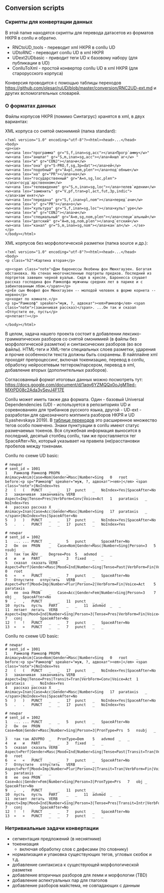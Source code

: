 ## Conversion scripts

### Скрипты для конвертации данных  

В этой папке находятся скрипты для перевода датасетов из форматов НКРЯ в conllu и обратно.  

* RNCtoUD_tools - переводит xml НКРЯ в conllu UD  
* UDtoRNC - переводит conllu UD в xml НКРЯ  
* UDext2UDbasic - приводит теги UD к базовому набору (для публикации в UD)  
* ConlluToXml - простой конвертор conllu UD в xml НКРЯ (для старорусского корпуса)  

Конверсия проводится с помощью таблицы переходов https://github.com/olesar/ruUD/blob/master/conversion/RNC2UD-ext.md и других вспомогательных словарей.  

### О форматах данных  

Файлы корпусов НКРЯ (помимо Синтагрус) хранятся в xml, в двух вариантах:  

XML корпуса со снятой омонимией (папка standard):
```
<?xml version="1.0" encoding="utf-8"?><html><head>...</head>
<body>
<p><se>
<w><ana lex="программа" gr="S,f,inan=sg,acc"></ana>Прогр`амму</w>"
<w><ana lex="аншлаг" gr="S,m,inan=sg,acc"></ana>Аншл`аг</w> "
<w><ana lex="и" gr="CONJ"></ana>и</w>
<w><ana lex="она" gr="S-PRO,f,sg,3p=dat"></ana>ей</w>
<w><ana lex="подобный" gr="A=pl,nom,plen"></ana>под`обные</w>
<w><ana lex="на" gr="PR"></ana>на</w>
<w><ana lex="государственный" gr="A=n,sg,loc,plen"></ana>госуд`арственном</w>
<w><ana lex="телевидение" gr="S,n,inan=sg,loc"></ana>телев`идении</w>
<w><ana lex="заменить" gr="V,pf,tran=pl,act,fut,3p,indic"></ana>зам`енят</w>
<w><ana lex="передача" gr="S,f,inan=pl,nom"></ana>перед`ачи</w>
<w><ana lex="о" gr="PR"></ana>о</w>
<w><ana lex="культура" gr="S,f,inan=sg,loc"></ana>культ`уре</w>
<w><ana lex="и" gr="CONJ"></ana>и</w>
<w><ana lex="специальный" gr="A=m,sg,nom,plen"></ana>специ`альный</w>
<w><ana lex="детский" gr="A=m,sg,nom,plen"></ana>д`етский</w>
<w><ana lex="канал" gr="S,m,inan=sg,nom"></ana>кан`ал</w> .</se>
</p>
</body></html>
```

XML корпусов без морфологической разметки (папка source и др.):
```
<?xml version="1.0" encoding="utf-8"?><html><head>...</head>
<body>
<p class="h2">Картина вторая</p>

<p><span class="note">Дом баронессы Якобины фон Мюнхгаузен. Богатая обстановка. На стенах многочисленные портреты предков. Последний из портретов завешен черной вуалью. Сидя в кресле, Баронесса слушает рассказ господина фон Рамкопфа мужчины средних лет в парике и с забинтованным лбом.</span></p>
<p>Ее сын Феофил фон Мюнхгаузен -- молодой человек в форме корнета -- нервно</p>
<p>ходит по комнате.</p>
<p sp="Рамкопф" speaker="муж, ?, адвокат"><em>Рамкопф</em> <span class="note">(заканчивая рассказ)</span>. ...Он так и сказал «Отпустите ее, пусть</p>
<p>летает!»</p>

</body></html>
```

В целом, задача нашего проекта состоит в добавлении лексико-грамматических разборов со снятой омонимией (в файлы без морфологической разметки) и синтаксических разборов (во все файлы). HTML-теги и XML-теги специальных слоев разметки, ударения и прочие особенности текста должны быть сохранены. 
В пайплайне xml проходят препроцессинг, включая токенизацию, перевод в conllu, обработку нейросетевым теггером/парсером, перевод в xml, добавление вторых (дополнительных разборов).  

Согласованный формат итоговых данных можно посмотреть тут: https://docs.google.com/document/d/1aqy6YZMQQx0oJgM1Ied-MXtPD08c2Ada3ySevJ4F17E 

Conllu может иметь также два формата. Один - базовый Universal Dependendencies (UD) - используется в репозиториях UD и соревнованиях для трибанков русского языка, другой - UD-ext - разработан для однозначного мэппинга разборов НКРЯ и UD (Lyashevskaya 2019). В [таблице переходов](https://github.com/olesar/ruUD/blob/master/conversion/RNC2UD-ext.md) это расширенное множество тегов особо помечено. Знаки пунктуации в conllu имеют статус размечаемых токенов. Вся служебная информация выносится в последний, десятый столбец conllu, там же проставляется тег SpaceAfter=No, который указывает на правила (не)расстановки пробелов между токенами.  

Conllu по схеме UD basic:
```
# newpar
# sent_id = 1001
1	Рамкопф	Рамкопф	PROPN	_	Animacy=Anim|Case=Nom|Gender=Masc|Number=Sing	0	root	_	before:<p sp="Рамкопф" speaker="муж, ?, адвокат"><em>|</em> <span class="note">|NoIndex=Yes
2	(	(	PUNCT	_	_	17	punct	_	NoIndex=Yes|SpaceAfter=No
3	заканчивая	заканчивать	VERB	_	Aspect=Imp|Tense=Pres|VerbForm=Conv|Voice=Act	1	parataxis	_	NoIndex=Yes
4	рассказ	рассказ	X	_	Animacy=Inan|Case=Acc|Gender=Masc|Number=Sing	17	parataxis	_	</span>|NoIndex=Yes|SpaceAfter=No
5	)	)	PUNCT	_	_	17	punct	_	NoIndex=Yes|SpaceAfter=No
5	.	.	PUNCT	_	_	17	punct	_	NoIndex=Yes

# newpar
# sent_id = 1002
1	...	...	PUNCT	_	_	5	punct	_	SpaceAfter=No
2	Он	он	PRON	_	Case=Nom|Gender=Masc|Number=Sing|Person=3	5	nsubj	_	_
3	так	так	ADV	_	Degree=Pos	5	advmod	_	_
4	и	и	PART	_	_	3	fixed	_	_
5	сказал	сказать	VERB	_	Aspect=Perf|Gender=Masc|Mood=Ind|Number=Sing|Tense=Past|VerbForm=Fin|Voice=Act	0	root	_	_
6	«	«	PUNCT	_	_	7	punct	_	SpaceAfter=No
7	Отпустите	отпустить	VERB	_	Aspect=Perf|Mood=Imp|Number=Plur|Person=2|VerbForm=Fin|Voice=Act	5	parataxis	_	_
8	ее	она	PRON	_	Case=Acc|Gender=Fem|Number=Sing|Person=3	7	obj	_	SpaceAfter=No
9	,	,	PUNCT	_	_	11	punct	_	_
10	пусть	пусть	PART	_	_	11	advmod	_	_
11	летает	летать	VERB	_	Aspect=Imp|Mood=Ind|Number=Sing|Person=3|Tense=Pres|VerbForm=Fin|Voice=Act	7	conj	_	SpaceAfter=No
12	!	!	PUNCT	_	_	7	punct	_	SpaceAfter=No
13	»	»	PUNCT	_	_	7	punct	_	_
```

Conllu по схеме UD basic:
```
# newpar
# sent_id = 1001
1	Рамкопф	Рамкопф	PROPN	_	Animacy=Anim|Case=Nom|Gender=Masc|Number=Sing	0	root	_	before:<p sp="Рамкопф" speaker="муж, ?, адвокат"><em>|</em> <span class="note">|NoIndex=Yes
2	(	(	PUNCT	_	_	17	punct	_	NoIndex=Yes|SpaceAfter=No
3	заканчивая	заканчивать	VERB	_	Aspect=Imp|Tense=Pres|Transit=Tran|VerbForm=Conv|Voice=Act	1	parataxis	_	NoIndex=Yes
4	рассказ	рассказ	X	_	Animacy=Inan|Case=Acc|Gender=Masc|Number=Sing	17	parataxis	_	</span>|NoIndex=Yes|SpaceAfter=No
5	)	)	PUNCT	_	_	17	punct	_	NoIndex=Yes|SpaceAfter=No
5	.	.	PUNCT	_	_	17	punct	_	NoIndex=Yes

# newpar
# sent_id = 1002
1	...	...	PUNCT	_	_	5	punct	_	SpaceAfter=No
2	Он	он	PRON	_	Case=Nom|Gender=Masc|Number=Sing|Person=3|PronType=Prs	5	nsubj	_	_
3	так	так	ADVPRO	_	PronType=Dem	5	advmod	_	_
4	и	и	PART	_	_	3	fixed	_	_
5	сказал	сказать	VERB	_	Aspect=Perf|Gender=Masc|Mood=Ind|Number=Sing|Tense=Past|Transit=Tran|VerbForm=Fin|Voice=Act	0	root	_	_
6	«	«	PUNCT	_	_	7	punct	_	SpaceAfter=No
7	Отпустите	отпустить	VERB	_	Aspect=Perf|Mood=Imp|Number=Plur|Person=2|Transit=Tran|VerbForm=Fin|Voice=Act	5	parataxis	_	_
8	ее	она	PRON	_	Case=Acc|Gender=Fem|Number=Sing|Person=3|PronType=Prs	7	obj	_	SpaceAfter=No
9	,	,	PUNCT	_	_	11	punct	_	_
10	пусть	пусть	PART	_	_	11	advmod	_	_
11	летает	летать	VERB	_	Aspect=Imp|Mood=Ind|Number=Sing|Person=3|Tense=Pres|Transit=Intr|VerbForm=Fin|Voice=Act	7	conj	_	SpaceAfter=No
12	!	!	PUNCT	_	_	7	punct	_	SpaceAfter=No
13	»	»	PUNCT	_	_	7	punct	_	_
```

### Нетривиальные задачи конвертации   
* сегментация предложений (в неснятнике)  
* токенизация  
   * включая обработку слов с дефисами (по словнику)   
* нормализация и упаковка существующих тегов, угловых скобок и т.д.  
* добавление синтаксиса к существующей морфологической разметке  
* добавление вторичных разборов для лемм и морфологии (TBD)  
* добавление аспектуальных пар для глаголов  
* добавление разборов майстема, не совпадающих с данным  

